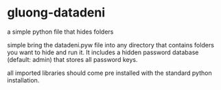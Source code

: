 # gluong-datadeni
a simple python file that hides folders

simple bring the datadeni.pyw file into any directory that contains folders you want to hide and run it. It includes a hidden password database (default: admin) that stores all password keys.

all imported libraries should come pre installed with the standard python installation.
